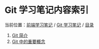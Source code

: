 # Git 学习笔记内容索引

当前位置：[前端学习笔记](../index.md) / [Git 学习笔记](./index.md) / [目录](./index.md)

1. [Git 简介](./git1.md)
2. [Git 中的重要概念](./git2.md)